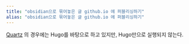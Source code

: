 ```yaml
---
title: "obsidian으로 묶어놓은 글 github.io 에 퍼블리싱하기"
alias: "obsidian으로 묶어놓은 글 github.io 에 퍼블리싱하기"
---
```

[Quartz](https://github.com/jackyzha0/quartz) 의 경우에는 Hugo를 바탕으로 하고 있지만, Hugo만으로 실행되지 않는다.